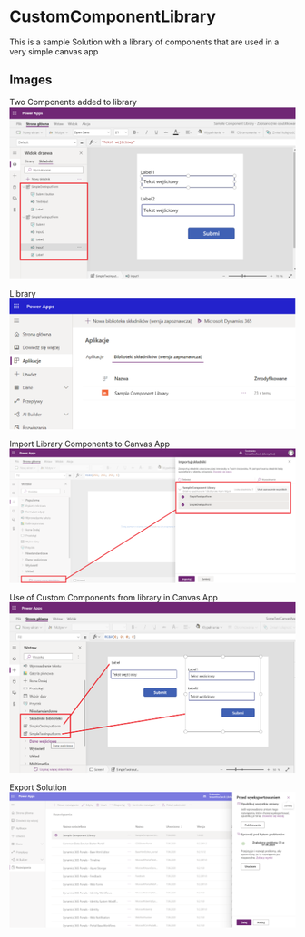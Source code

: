 # CustomComponentLibrary

This is a sample Solution with a library of components that are used in a very simple canvas app

## Images
Two Components added to library
![](./Images/Library.png)

Library
![](./Images/CustomComponentLibrary.png)

Import Library Components to Canvas App
![](./Images/ImportCustomComponentsFromExternalLibrary.png)

Use of Custom Components from library in Canvas App
![](./Images/CanvasAppThatUsesComponentsFromCustomLibrary.png)

Export Solution
![](./Images/ExportSolution.png)